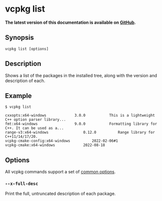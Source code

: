 # vcpkg list

**The latest version of this documentation is available on [GitHub](https://github.com/Microsoft/vcpkg/tree/master/docs/commands/list.md).**

## Synopsis

```no-highlight
vcpkg list [options]
```

## Description

Shows a list of the packages in the installed tree, along with the version and description of each.

## Example
```no-highlight
$ vcpkg list

cxxopts:x64-windows				3.0.0			This is a lightweight C++ option parser library...
fmt:x64-windows					9.0.0			Formatting library for C++. It can be used as a...
range-v3:x64-windows				0.12.0 			Range library for C++11/14/17/20.
vcpkg-cmake-config:x64-windows			2022-02-06#1
vcpkg-cmake:x64-windows				2022-08-18
```

## Options

All vcpkg commands support a set of [common options](https://github.com/microsoft/vcpkg/blob/5fac018507e67a8b98141b9d4cebeb07c9bd5cba/docs/commands/common-options.md).

### `--x-full-desc`
Print the full, untruncated description of each package.
